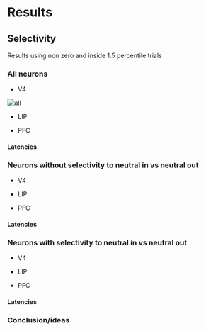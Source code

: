# Results

## Selectivity
Results using non zero and inside 1.5 percentile trials
### All neurons
* V4

![all](/home/INT/losada.c/Documents/codes/Users/losadac/img/v4_selectivity.jpg)

* LIP

* PFC

#### Latencies

### Neurons without selectivity to neutral in vs neutral out
* V4

* LIP

* PFC

#### Latencies

### Neurons with selectivity to neutral in vs neutral out
* V4

* LIP

* PFC

#### Latencies

### Conclusion/ideas

